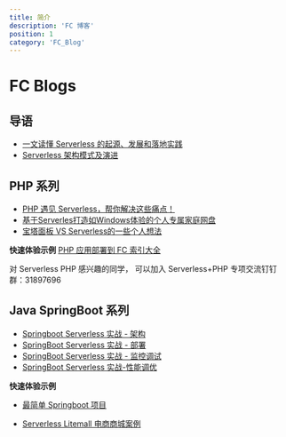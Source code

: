 ```yaml
---
title: 简介
description: 'FC 博客'
position: 1
category: 'FC_Blog'
---
```


# FC Blogs

## 导语
- [一文读懂 Serverless 的起源、发展和落地实践](./一文读懂Serverless的起源、发展和落地实践.md)
- [Serverless 架构模式及演进](./Serverless架构模式及演进.md)

## PHP 系列
- [PHP 遇见 Serverless，帮你解决这些痛点！](./php/PHP遇见Serverless.md)
- [基于Serverles打造如Windows体验的个人专属家庭网盘](./php/Serverless_Nas.md)
- [宝塔面板 VS Serverless的一些个人想法](./php/宝塔面板-VS-Serverless.md)

**快速体验示例**
[PHP 应用部署到 FC 索引大全](https://github.com/devsapp/start-web-framework/tree/master/web-framework/php)


对 Serverless PHP 感兴趣的同学， 可以加入 Serverless+PHP 专项交流钉钉群：31897696

## Java SpringBoot 系列
- [Springboot Serverless 实战 - 架构](./java/Springboot-Serverless实战-架构.md)
- [SpringBoot Serverless 实战 - 部署](./java/Springboot-Serverless实战-部署.md)
- [SpringBoot Serverless 实战 - 监控调试](./java/Springboot-Serverless实战-监控调试.md)
- [SpringBoot Serverless 实战-性能调优](./java/Springboot-Serverless实战-性能调优.md)

**快速体验示例**

- [最简单 Springboot 项目](https://github.com/devsapp/start-web-framework/tree/master/web-framework/java/springboot)

- [Serverless Litemall 电商商城案例](https://github.com/devsapp/start-litemall/tree/main/src)
